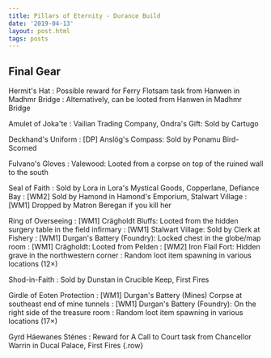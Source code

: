```yaml
---
title: Pillars of Eternity - Durance Build
date: '2019-04-13'
layout: post.html
tags: posts
---
```


## Final Gear

Hermit's Hat
: Possible reward for Ferry Flotsam task from Hanwen in Madhmr Bridge
: Alternatively, can be looted from Hanwen in Madhmr Bridge

Amulet of Joka'te
: Vailian Trading Company, Ondra's Gift: Sold by Cartugo

Deckhand's Uniform
: [DP] Anslög's Compass: Sold by Ponamu Bird-Scorned

Fulvano's Gloves
: Valewood: Looted from a corpse on top of the ruined wall to the south

Seal of Faith
: Sold by Lora in Lora's Mystical Goods, Copperlane, Defiance Bay
: [WM2] Sold by Hamond in Hamond's Emporium, Stalwart Village
: [WM1] Dropped by Matron Beregan if you kill her

Ring of Overseeing
: [WM1] Crägholdt Bluffs: Looted from the hidden surgery table in the field infirmary
: [WM1] Stalwart Village: Sold by Clerk at Fishery
: [WM1] Durgan's Battery (Foundry): Locked chest in the globe/map room
: [WM1] Crägholdt: Looted from Pelden
: [WM2] Iron Flail Fort: Hidden grave in the northwestern corner
: Random loot item spawning in various locations (12×)

Shod-in-Faith
: Sold by Dunstan in Crucible Keep, First Fires

Girdle of Eoten Protection
: [WM1] Durgan's Battery (Mines) Corpse at southeast end of mine tunnels
: [WM1] Durgan's Battery (Foundry): On the right side of the treasure room
: Random loot item spawning in various locations (17×)

Gyrd Háewanes Sténes
: Reward for A Call to Court task from Chancellor Warrin in Ducal Palace, First Fires
{.row}
